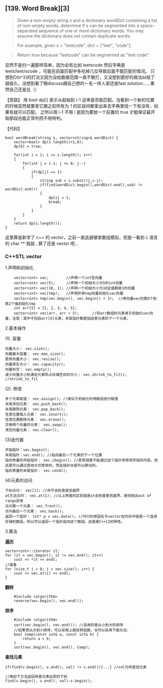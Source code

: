 ## [139. Word Break][3]

>  Given a non-empty string s and a dictionary wordDict containing a list of non-empty words, determine if s can be segmented into a space-separated sequence of one or more dictionary words. You may assume the dictionary does not contain duplicate words.

>For example, given
>s = "leetcode",
>dict = ["leet", "code"].

>Return true because "leetcode" can be segmented as "leet code". 

显然不是扫一遍那样简单，因为会有比如 leetscode 然后字典是 leets/leet/scode ，可能在前面匹配中多吃掉几位导致后面不能匹配的情况。
只想到O(n^2)的打法又因为没给数据范围一直不敢打，又没想到更好的做法纠结了超级久，没想到看了眼discuss跟自己想的一毛一样人家还是fast solution……果然自己还是怂（）

【思路】
用 bool dp[i] 表示从起始到 i-1 这串是否能匹配。当看到一个新的位置的时候显然就要拿它跟之前所有为 1 的区段间都拿出来去字典里找一下有没有，如果有就可以匹配。
之所以用 i-1 不用 i 是因为要放一个前置的 true 才能保证最开始那段也能正常判而不用特判。

【代码】
```
bool wordBreak(string s, vector<string>& wordDict) {
	vector<bool> dp(s.length()+1,0);
	dp[0] = true;
	
	for(int i = 1; i <= s.length(); i++)
	{
		for(int j = i-1; j >= 0; j--)
		{
			if(dp[j] == 1) 
			{
				string sub = s.substr(j,i-j);
				if(find(wordDict.begin(),wordDict.end(),sub) != wordDict.end()) 
				{
					dp[i] = 1;
					break;
				}
			}
		}  	
	}
	return dp[s.length()];  
}
```

这里算是新学了 c++ 的 vector，之前一直逃避硬拿数组模拟，但是一看到 c 语言的 char ** 我就...算了还是 vector 吧...

### **C++STL vector**

1.声明和初始化

```
    vector<int> vec;        //声明一个int型向量
    vector<int> vec(5);     //声明一个初始大小为5的int向量
    vector<int> vec(10, 1); //声明一个初始大小为10且值都是1的向量
    vector<int> vec(tmp);   //声明并用tmp向量初始化vec向量
    vector<int> tmp(vec.begin(), vec.begin() + 3);  //用向量vec的第0个到第2个值初始化tmp
    int arr[5] = {1, 2, 3, 4, 5};   
    vector<int> vec(arr, arr + 5);      //将arr数组的元素用于初始化vec向量，注意：其中不包括arr[4]元素，末尾指针都是指结束元素的下一个元素，
```

2.基本操作

(1). 容量

    向量大小： vec.size();
    向量最大容量： vec.max_size();
    更改向量大小： vec.resize();
    向量真实大小： vec.capacity();
    向量判空： vec.empty();
    减少向量大小到满足元素所占存储空间的大小： vec.shrink_to_fit(); //shrink_to_fit

(2). 修改

    多个元素赋值： vec.assign(); //类似于初始化时用数组进行赋值
    末尾添加元素： vec.push_back();
    末尾删除元素： vec.pop_back();
    任意位置插入元素： vec.insert();
    任意位置删除元素： vec.erase();
    交换两个向量的元素： vec.swap();
    清空向量元素： vec.clear();

(3)迭代器

    开始指针：vec.begin();
    末尾指针：vec.end(); //指向最后一个元素的下一个位置
    指向常量的开始指针： vec.cbegin(); //意思就是不能通过这个指针来修改所指的内容，但还是可以通过其他方式修改的，而且指针也是可以移动的。
    指向常量的末尾指针： vec.cend();

(4)元素的访问

    下标访问： vec[1]; //并不会检查是否越界
    at方法访问： vec.at(1); //以上两者的区别就是at会检查是否越界，是则抛出out of range异常
    访问第一个元素： vec.front();
    访问最后一个元素： vec.back();
    返回一个指针： int* p = vec.data(); //可行的原因在于vector在内存中就是一个连续存储的数组，所以可以返回一个指针指向这个数组。这是是C++11的特性。

3.算法

**遍历**
```
vector<int>::iterator it;
for (it = vec.begin(); it != vec.end(); it++)
    cout << *it << endl;
//或者
for (size_t i = 0; i < vec.size(); i++) {
    cout << vec.at(i) << endl;
}
```
**翻转**

```
    #include <algorithm>
    reverse(vec.begin(), vec.end());
```
**排序**
```
    #include <algorithm>
    sort(vec.begin(), vec.end()); //采用的是从小到大的排序
    //如果想从大到小排序，可以采用上面反转函数，也可以采用下面方法:
    bool Comp(const int& a, const int& b) {
        return a > b;
    }
    sort(vec.begin(), vec.end(), Comp);
```
**查找元素**

```
if(find(v.begin(), v.end(), val) != v.end()){...} //val为待查找元素

//用如下方法返回待查元素出现的下标
find(v.begin(), v.end(), val)-v.begin();
```